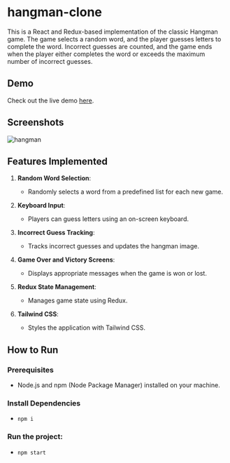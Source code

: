 # hangman-clone
This is a React and Redux-based implementation of the classic Hangman game. The game selects a random word, and the player guesses letters to complete the word. Incorrect guesses are counted, and the game ends when the player either completes the word or exceeds the maximum number of incorrect guesses.

## Demo

Check out the live demo [here](https://hangman-clone-egex1ajwg-ziad38107-gmailcoms-projects.vercel.app/).

## Screenshots

![hangman](https://github.com/user-attachments/assets/dd1630f0-246f-453d-ab1c-58cf2ca634bb)


## Features Implemented

1. **Random Word Selection**: 
   - Randomly selects a word from a predefined list for each new game.
     
2. **Keyboard Input**:
   - Players can guess letters using an on-screen keyboard.
     
3. **Incorrect Guess Tracking**:
   - Tracks incorrect guesses and updates the hangman image.

4. **Game Over and Victory Screens**:
   - Displays appropriate messages when the game is won or lost.

5. **Redux State Management**:
   - Manages game state using Redux.

6. **Tailwind CSS**:
   - Styles the application with Tailwind CSS.

## How to Run

### Prerequisites

 - Node.js and npm (Node Package Manager) installed on your machine.

### Install Dependencies

 - `npm i`

### Run the project:
 - `npm start`
